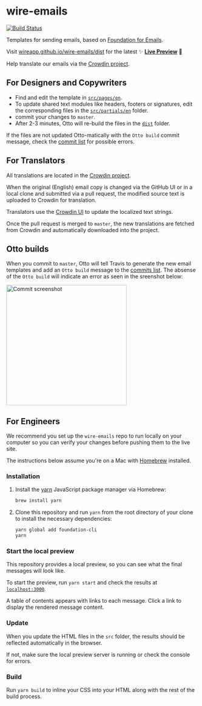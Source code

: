 # wire-emails

[![Build Status](https://travis-ci.org/wireapp/wire-emails.svg?branch=master)](https://travis-ci.org/wireapp/wire-emails)

Templates for sending emails, based on [Foundation for Emails](https://foundation.zurb.com/emails.html).

Visit [wireapp.github.io/wire-emails/dist](https://wireapp.github.io/wire-emails/dist/) for the latest ✨ [**Live Preview**](https://wireapp.github.io/wire-emails/dist/) 💫

Help translate our emails via the [Crowdin project](https://crowdin.com/project/wire-launch).

## For Designers and Copywriters

- Find and edit the template in [`src/pages/en`](https://github.com/wireapp/wire-emails/tree/master/src/pages/en).
- To update shared text modules like headers, footers or signatures, edit the corresponding files in the [`src/partials/en`](https://github.com/wireapp/wire-emails/tree/master/src/partials/en) folder.
- commit your changes to `master`.
- After 2-3 minutes, Otto will re-build the files in the [`dist`](https://github.com/wireapp/wire-emails/tree/master/dist) folder.

If the files are not updated Otto-matically with the `Otto build` commit message, check the [commit list](https://github.com/wireapp/wire-emails/commits/master) for possible errors.


## For Translators

All translations are located in the [Crowdin project](https://crowdin.com/project/wire-launch).

When the original (English) email copy is changed via the GitHub UI or in a local clone and submitted via a pull request, the modified source text is uploaded to Crowdin for translation.

Translators use the [Crowdin UI](https://crowdin.com/project/wire-launch) to update the localized text strings.

Once the pull request is merged to `master`, the new translations are fetched from Crowdin and automatically downloaded into the project.


## Otto builds

When you commit to `master`, Otto will tell Travis to generate the new email templates and add an `Otto build` message to the [commits list](https://github.com/wireapp/wire-emails/commits/master). The absense of the `Otto build` will indicate an error as seen in the sreenshot below:

<img width="317" alt="Commit screenshot" src="https://user-images.githubusercontent.com/129995/36435445-ff5e85a6-1661-11e8-9e22-b1d2420e78f1.png">


## For Engineers

We recommend you set up the `wire-emails` repo to run locally on your computer so you can verify your changes before pushing them to the live site.

The instructions below assume you're on a Mac with [Homebrew](http://brew.sh) installed.

### Installation

1.  Install the [yarn](https://yarnpkg.com) JavaScript package manager via Homebrew:

    ```sh
    brew install yarn
    ```

2.  Clone this repository and run `yarn` from the root directory of your clone to install the necessary dependencies:

    ```sh
    yarn global add foundation-cli
    yarn
    ```

### Start the local preview

This repository provides a local preview, so you can see what the final messages will look like.

To start the preview, run `yarn start` and check the results at [`localhost:3000`](http://localhost:3000).

A table of contents appears with links to each message. Click a link to display the rendered message content.

### Update

When you update the HTML files in the `src` folder, the results should be reflected automatically in the browser.

If not, make sure the local preview server is running or check the console for errors.

### Build

Run `yarn build` to inline your CSS into your HTML along with the rest of the build process.
